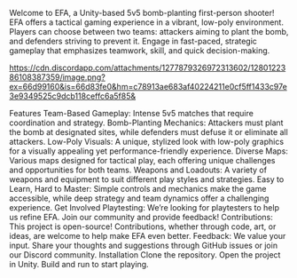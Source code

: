 Welcome to EFA, a Unity-based 5v5 bomb-planting first-person shooter! EFA offers a tactical gaming experience in a vibrant, low-poly environment. Players can choose between two teams: attackers aiming to plant the bomb, and defenders striving to prevent it. Engage in fast-paced, strategic gameplay that emphasizes teamwork, skill, and quick decision-making.

https://cdn.discordapp.com/attachments/1277879326972313602/1280122386108387359/image.png?ex=66d99160&is=66d83fe0&hm=c78913ae683af40224211e0cf5ff1433c97e3e9349525c9dcb118ceffc6a5f85&


Features
Team-Based Gameplay: Intense 5v5 matches that require coordination and strategy.
Bomb-Planting Mechanics: Attackers must plant the bomb at designated sites, while defenders must defuse it or eliminate all attackers.
Low-Poly Visuals: A unique, stylized look with low-poly graphics for a visually appealing yet performance-friendly experience.
Diverse Maps: Various maps designed for tactical play, each offering unique challenges and opportunities for both teams.
Weapons and Loadouts: A variety of weapons and equipment to suit different play styles and strategies.
Easy to Learn, Hard to Master: Simple controls and mechanics make the game accessible, while deep strategy and team dynamics offer a challenging experience.
Get Involved
Playtesting: We’re looking for playtesters to help us refine EFA. Join our community and provide feedback!
Contributions: This project is open-source! Contributions, whether through code, art, or ideas, are welcome to help make EFA even better.
Feedback: We value your input. Share your thoughts and suggestions through GitHub issues or join our Discord community.
Installation
Clone the repository.
Open the project in Unity.
Build and run to start playing.
